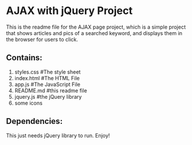 # AJAX with jQuery Project

This is the readme file for the AJAX page project, which is a simple project that shows articles and pics of a searched keyword, and displays them in the browser for users to click.
## Contains:

1. styles.css #The style sheet
2. index.html #The HTML File
3. app.js #The JavaScript File
4. README.md #this readme file
5. jquery.js #the jQuery library
6. some icons

## Dependencies:

This just needs jQuery library to run.
Enjoy!
